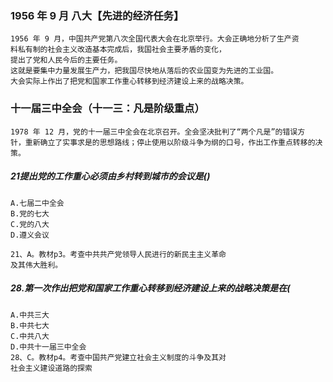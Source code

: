 ### 1956 年 9 月  八大【先进的经济任务】
    1956 年 9 月，中国共产党第八次全国代表大会在北京举行。大会正确地分析了生产资
    料私有制的社会主义改造基本完成后，我国社会主要矛盾的变化，
    提出了党和人民今后的主要任务。
    这就是要集中力量发展生产力，把我国尽快地从落后的农业国变为先进的工业国。
    大会实际上作出了把党和国家工作重心转移到经济建设上来的战略决策。

### 十一届三中全会（十一三：凡是阶级重点）
    1978 年 12 月，党的十一届三中全会在北京召开。全会坚决批判了“两个凡是”的错误方
    针，重新确立了实事求是的思想路线；停止使用以阶级斗争为纲的口号，作出工作重点转移的决策。


##### 21提出党的工作重心必须由乡村转到城市的会议是()
    A.七届二中全会
    B.党的七大
    C.党的八大
    D.遵义会议

    21、A。教材p3。考查中共共产党领导人民进行的新民主主义革命
    及其伟大胜利。    

##### 28.第一次作出把党和国家工作重心转移到经济建设上来的战略决策是在(
    A.中共三大
    B.中共七大
    C.中共八大
    D.中共十一届三中全会
    28、C。教材p4。考查中国共产党建立社会主义制度的斗争及其对
    社会主义建设道路的探索






















        